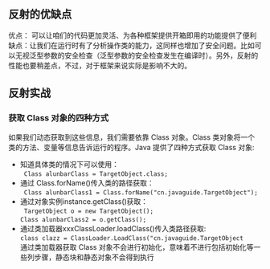  ## 反射的优缺点
优点： 可以让咱们的代码更加灵活、为各种框架提供开箱即用的功能提供了便利  
缺点：让我们在运行时有了分析操作类的能力，这同样也增加了安全问题。比如可以无视泛型参数的安全检查（泛型参数的安全检查发生在编译时）。另外，反射的性能也要稍差点，不过，对于框架来说实际是影响不大的。  


## 反射实战
### 获取 Class 对象的四种方式
如果我们动态获取到这些信息，我们需要依靠 Class 对象。Class 类对象将一个类的方法、变量等信息告诉运行的程序。Java 提供了四种方式获取 Class 对象:   
- 知道具体类的情况下可以使用：   
`` Class alunbarClass = TargetObject.class;``
- 通过 Class.forName()传入类的路径获取：  
`` Class alunbarClass1 = Class.forName("cn.javaguide.TargetObject");``
- 通过对象实例instance.getClass()获取：  
`` TargetObject o = new TargetObject();``  
``Class alunbarClass2 = o.getClass();``
- 通过类加载器xxxClassLoader.loadClass()传入类路径获取:  
``class clazz = ClassLoader.LoadClass("cn.javaguide.TargetObject``  
通过类加载器获取 Class 对象不会进行初始化，意味着不进行包括初始化等一些列步骤，静态块和静态对象不会得到执行